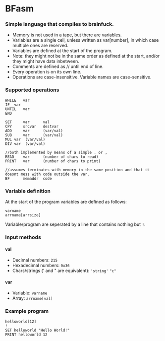 # BFasm
### Simple language that compiles to brainfuck.

- Memory is not used in a tape, but there are variables.
- Variables are a single cell, unless written as var[number], in which case multiple ones are reserved.
- Variables are defined at the start of the program.
- Note: they might not be in the same order as defined at the start, and/or they might have data inbetween.
- Comments are defined as // until end of line.
- Every operation is on its own line.
- Operations are case-insensitive. Variable names are case-sensitive.

### Supported operations
```
WHILE   var
IF 	var
UNTIL   var
END

SET     var      val
CPY     srcvar   destvar
ADD     var      (var/val)
SUB     var      (var/val)
MUL	var	 (var/val)
DIV	var	 (var/val)

//both implemented by means of a simple . or ,
READ    var      (number of chars to read)
PRINT   var      (number of chars to print)

//assumes terminates with memory in the same position and that it doesnt mess with code outside the var.
BF      memaddr  code
```

### Variable definition
At the start of the program variables are defined as follows:
```
varname
arrname[arrsize]
```
Variable/program are seperated by a line that contains nothing but `!`.

### Input methods
#### val
- Decimal numbers: `215`
- Hexadecimal numbers: `0x36`
- Chars/strings (' and " are equivalent): `'string'` `"c"`
#### var
- Variable: `varname`
- Array: `arrname[val]`

### Example program
```
helloworld[12]
!
SET helloworld "Hello World!"
PRINT helloworld 12
```
